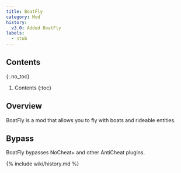 ```yaml
---
title: BoatFly
category: Mod
history:
  v3.0: Added BoatFly
labels:
  - stub
---
```

## Contents
{:.no_toc}
1. Contents
{:toc}

## Overview
BoatFly is a mod that allows you to fly with boats and rideable entities.

## Bypass
BoatFly bypasses NoCheat+ and other AntiCheat plugins.

{% include wiki/history.md %}
